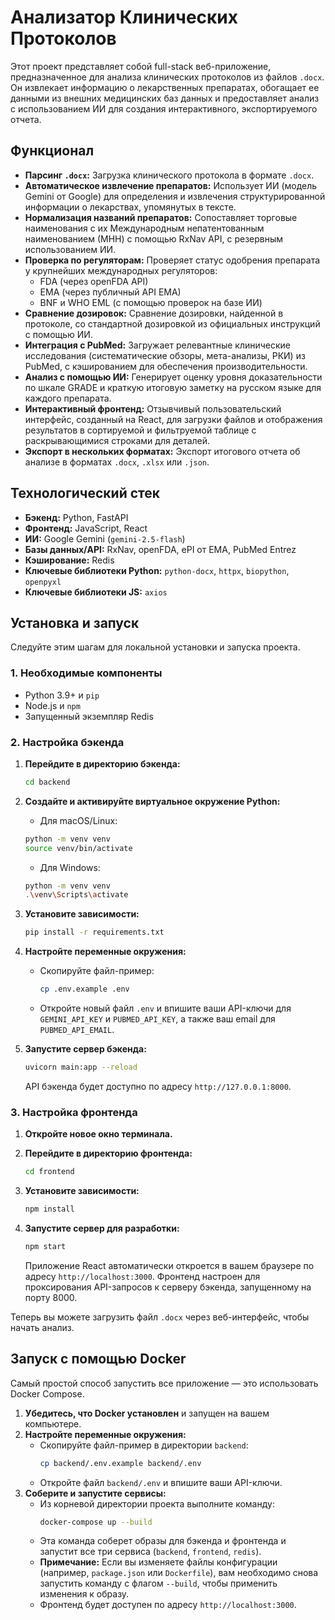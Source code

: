 # Анализатор Клинических Протоколов

Этот проект представляет собой full-stack веб-приложение, предназначенное для анализа клинических протоколов из файлов `.docx`. Он извлекает информацию о лекарственных препаратах, обогащает ее данными из внешних медицинских баз данных и предоставляет анализ с использованием ИИ для создания интерактивного, экспортируемого отчета.

## Функционал

-   **Парсинг `.docx`:** Загрузка клинического протокола в формате `.docx`.
-   **Автоматическое извлечение препаратов:** Использует ИИ (модель Gemini от Google) для определения и извлечения структурированной информации о лекарствах, упомянутых в тексте.
-   **Нормализация названий препаратов:** Сопоставляет торговые наименования с их Международным непатентованным наименованием (МНН) с помощью RxNav API, с резервным использованием ИИ.
-   **Проверка по регуляторам:** Проверяет статус одобрения препарата у крупнейших международных регуляторов:
    -   FDA (через openFDA API)
    -   EMA (через публичный API EMA)
    -   BNF и WHO EML (с помощью проверок на базе ИИ)
-   **Сравнение дозировок:** Сравнение дозировки, найденной в протоколе, со стандартной дозировкой из официальных инструкций с помощью ИИ.
-   **Интеграция с PubMed:** Загружает релевантные клинические исследования (систематические обзоры, мета-анализы, РКИ) из PubMed, с кэшированием для обеспечения производительности.
-   **Анализ с помощью ИИ:** Генерирует оценку уровня доказательности по шкале GRADE и краткую итоговую заметку на русском языке для каждого препарата.
-   **Интерактивный фронтенд:** Отзывчивый пользовательский интерфейс, созданный на React, для загрузки файлов и отображения результатов в сортируемой и фильтруемой таблице с раскрывающимися строками для деталей.
-   **Экспорт в нескольких форматах:** Экспорт итогового отчета об анализе в форматах `.docx`, `.xlsx` или `.json`.

## Технологический стек

-   **Бэкенд:** Python, FastAPI
-   **Фронтенд:** JavaScript, React
-   **ИИ:** Google Gemini (`gemini-2.5-flash`)
-   **Базы данных/API:** RxNav, openFDA, ePI от EMA, PubMed Entrez
-   **Кэширование:** Redis
-   **Ключевые библиотеки Python:** `python-docx`, `httpx`, `biopython`, `openpyxl`
-   **Ключевые библиотеки JS:** `axios`

## Установка и запуск

Следуйте этим шагам для локальной установки и запуска проекта.

### 1. Необходимые компоненты

-   Python 3.9+ и `pip`
-   Node.js и `npm`
-   Запущенный экземпляр Redis

### 2. Настройка бэкенда

1.  **Перейдите в директорию бэкенда:**
    ```bash
    cd backend
    ```

2.  **Создайте и активируйте виртуальное окружение Python:**
    - Для macOS/Linux:
    ```bash
    python -m venv venv
    source venv/bin/activate
    ```
    - Для Windows:
    ```bash
    python -m venv venv
    .\venv\Scripts\activate
    ```

3.  **Установите зависимости:**
    ```bash
    pip install -r requirements.txt
    ```

4.  **Настройте переменные окружения:**
    -   Скопируйте файл-пример:
        ```bash
        cp .env.example .env
        ```
    -   Откройте новый файл `.env` и впишите ваши API-ключи для `GEMINI_API_KEY` и `PUBMED_API_KEY`, а также ваш email для `PUBMED_API_EMAIL`.

5.  **Запустите сервер бэкенда:**
    ```bash
    uvicorn main:app --reload
    ```
    API бэкенда будет доступно по адресу `http://127.0.0.1:8000`.

### 3. Настройка фронтенда

1.  **Откройте новое окно терминала.**

2.  **Перейдите в директорию фронтенда:**
    ```bash
    cd frontend
    ```

3.  **Установите зависимости:**
    ```bash
    npm install
    ```

4.  **Запустите сервер для разработки:**
    ```bash
    npm start
    ```
    Приложение React автоматически откроется в вашем браузере по адресу `http://localhost:3000`. Фронтенд настроен для проксирования API-запросов к серверу бэкенда, запущенному на порту 8000.

Теперь вы можете загрузить файл `.docx` через веб-интерфейс, чтобы начать анализ.

## Запуск с помощью Docker

Самый простой способ запустить все приложение — это использовать Docker Compose.

1.  **Убедитесь, что Docker установлен** и запущен на вашем компьютере.
2.  **Настройте переменные окружения:**
    -   Скопируйте файл-пример в директории `backend`:
        ```bash
        cp backend/.env.example backend/.env
        ```
    -   Откройте файл `backend/.env` и впишите ваши API-ключи.
3.  **Соберите и запустите сервисы:**
    -   Из корневой директории проекта выполните команду:
        ```bash
        docker-compose up --build
        ```
    - Эта команда соберет образы для бэкенда и фронтенда и запустит все три сервиса (`backend`, `frontend`, `redis`).
    - **Примечание:** Если вы изменяете файлы конфигурации (например, `package.json` или `Dockerfile`), вам необходимо снова запустить команду с флагом `--build`, чтобы применить изменения к образу.
    - Фронтенд будет доступен по адресу `http://localhost:3000`.
